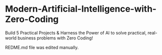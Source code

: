# Modern-Artificial-Intelligence-with-Zero-Coding
Build 5 Practical Projects &amp; Harness the Power of AI to solve practical, real-world business problems with Zero Coding!

REDME.md file was edited manually.
